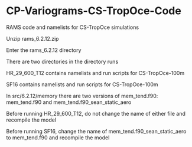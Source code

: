 # CP-Variograms-CS-TropOce-Code
RAMS code and namelists for CS-TropOce simulations

Unzip rams_6.2.12.zip

Enter the rams_6.2.12 directory

There are two directories in the directory runs

HR_29_600_T12 contains namelists and run scripts for CS-TropOce-100m

SF16 contains namelists and run scripts for CS-TropOce-100m

In src/6.2.12/memory there are two versions of mem_tend.f90:
mem_tend.f90 and mem_tend.f90_sean_static_aero

Before running HR_29_600_T12, do not change the name of either file and recompile the model

Before running SF16, change the name of mem_tend.f90_sean_static_aero to mem_tend.f90 and recompile the model
